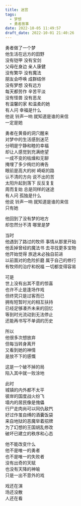 ```yaml
---
title: 迷宫
tags:
  - 梦想
  - 勇者故事
date: 2022-10-05 11:49:57
draft_date: 2022-10-01 21:40:26
---
```



勇者做了一个梦  
他生活在远方的田野  
没有铠甲 没有宝剑  
父母在身边 亲人康健  
没有繁华 没有魔法  
朋友会呼唤 成群结伴  
没有梦想 没有远方  
每天都劳作 辛苦平淡  
没有怪兽 没有恶龙  
有温馨的家 和温柔的她  
有人问 幸福是什么  
他说 铃声一响 就知道是谁的来信  
一定是她  

勇者在黄昏的洞穴醒来  
对梦中的生活感到迷茫  
分明是宁静和睦的幸福  
却让人感觉到充满绝望  
一成不变的枯燥和无聊  
掩埋了多少绚烂的祷告  
眼前是高大的树 崎岖的路  
认不清的方向 说不出的苦  
太阳升起到落下 反反复复  
周而复始 总是同样的迷途  
有人问 孤独是什么  
他说 铃声一响 就知道是谁的来信  
只有她  

他回到了没有梦的地方  
却忽然分不清 哪里是梦  

当时  
他遇到了路过的牧师 事情从那里开始  
他丢掉曾经的魔法书 去寻找更多宝物  
他开始觉得 旅途未必独自前进  
以前面对的危险折磨 属于自己的修行  
有牧师的治疗和祝福 一切都变得容易  

可是  
世上没有出其不意的惊喜  
也许不止是逢场作戏  
但终究只是过客而已  
拥有短暂时光的相互扶持  
已经足够凑齐未来的回忆  
等到时光流动到无法停止  
还能再书写不单调的历史  

所以  
他很多次想放弃  
但每当转身离开   
又看到她的神情  
是放不下的感慨  

这是一个破不掉的局  
陷入其中就一败涂地  

此时  
城镇的内外都不太平  
彼岸的国度战火纷飞  
墙内的居民像是傀儡  
行尸走肉尚可以同仇敌忾  
好过作茧自缚的酒囊饭袋  
来自地狱的恶魔举着招牌  
为了幻想的王国胡乱修改  
破坏已建立的秩序和心态  

他不能改变什么  
他不是唯一的勇者  
也不是唯一的失败者  
没有出奇的天赋  
也没有天降的神喻  
只是一出不意外的戏  

戏还在演  
场还没散  
人还在看  


